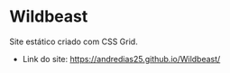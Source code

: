 # Wildbeast

Site estático criado com CSS Grid.

- Link do site: https://andredias25.github.io/Wildbeast/